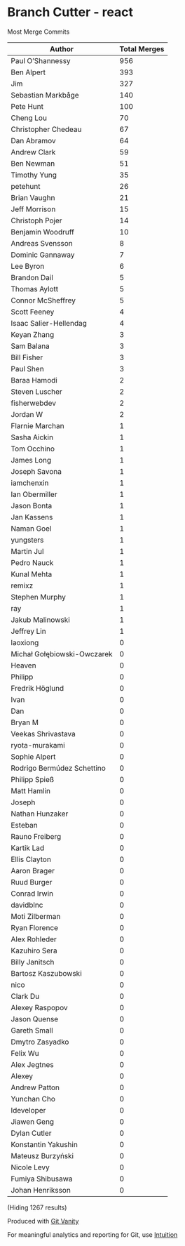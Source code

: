 # Branch Cutter - react

Most Merge Commits

Author | Total Merges
--- | ---
Paul O’Shannessy | 956
Ben Alpert | 393
Jim | 327
Sebastian Markbåge | 140
Pete Hunt | 100
Cheng Lou | 70
Christopher Chedeau | 67
Dan Abramov | 64
Andrew Clark | 59
Ben Newman | 51
Timothy Yung | 35
petehunt | 26
Brian Vaughn | 21
Jeff Morrison | 15
Christoph Pojer | 14
Benjamin Woodruff | 10
Andreas Svensson | 8
Dominic Gannaway | 7
Lee Byron | 6
Brandon Dail | 5
Thomas Aylott | 5
Connor McSheffrey | 5
Scott Feeney | 4
Isaac Salier-Hellendag | 4
Keyan Zhang | 3
Sam Balana | 3
Bill Fisher | 3
Paul Shen | 3
Baraa Hamodi | 2
Steven Luscher | 2
fisherwebdev | 2
Jordan W | 2
Flarnie Marchan | 1
Sasha Aickin | 1
Tom Occhino | 1
James Long | 1
Joseph Savona | 1
iamchenxin | 1
Ian Obermiller | 1
Jason Bonta | 1
Jan Kassens | 1
Naman Goel | 1
yungsters | 1
Martin Jul | 1
Pedro Nauck | 1
Kunal Mehta | 1
remixz | 1
Stephen Murphy | 1
ray | 1
Jakub Malinowski | 1
Jeffrey Lin | 1
laoxiong | 0
Michał Gołębiowski-Owczarek | 0
Heaven | 0
Philipp | 0
Fredrik Höglund | 0
Ivan | 0
Dan | 0
Bryan M | 0
Veekas Shrivastava | 0
ryota-murakami | 0
Sophie Alpert | 0
Rodrigo Bermúdez Schettino | 0
Philipp Spieß | 0
Matt Hamlin | 0
Joseph | 0
Nathan Hunzaker | 0
Esteban | 0
Rauno Freiberg | 0
Kartik Lad | 0
Ellis Clayton | 0
Aaron Brager | 0
Ruud Burger | 0
Conrad Irwin | 0
davidblnc | 0
Moti Zilberman | 0
Ryan Florence | 0
Alex Rohleder | 0
Kazuhiro Sera | 0
Billy Janitsch | 0
Bartosz Kaszubowski | 0
nico | 0
Clark Du | 0
Alexey Raspopov | 0
Jason Quense | 0
Gareth Small | 0
Dmytro Zasyadko | 0
Felix Wu | 0
Alex Jegtnes | 0
Alexey | 0
Andrew Patton | 0
Yunchan Cho | 0
Ideveloper | 0
Jiawen Geng | 0
Dylan Cutler | 0
Konstantin Yakushin | 0
Mateusz Burzyński | 0
Nicole Levy | 0
Fumiya Shibusawa | 0
Johan Henriksson | 0

(Hiding 1267 results)

Produced with [Git Vanity](https://github.com/intuition-app/git-vanity)

For meaningful analytics and reporting for Git, use [Intuition](https://intuition.app)

